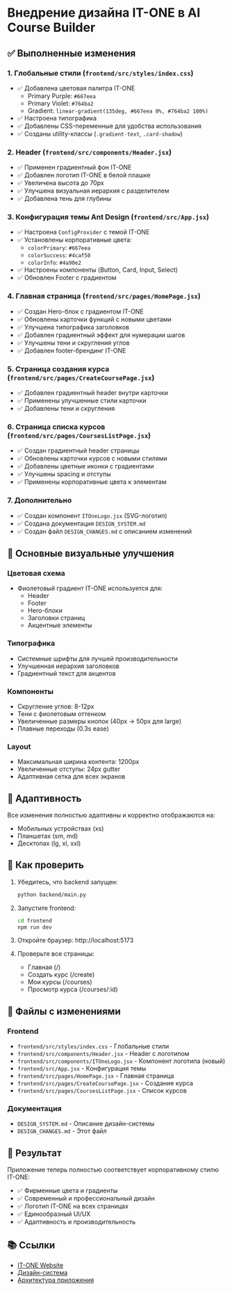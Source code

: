 # Внедрение дизайна IT-ONE в AI Course Builder

## ✅ Выполненные изменения

### 1. Глобальные стили (`frontend/src/styles/index.css`)
- ✅ Добавлена цветовая палитра IT-ONE
  - Primary Purple: `#667eea`
  - Primary Violet: `#764ba2`
  - Gradient: `linear-gradient(135deg, #667eea 0%, #764ba2 100%)`
- ✅ Настроена типографика
- ✅ Добавлены CSS-переменные для удобства использования
- ✅ Созданы utility-классы (`.gradient-text`, `.card-shadow`)

### 2. Header (`frontend/src/components/Header.jsx`)
- ✅ Применен градиентный фон IT-ONE
- ✅ Добавлен логотип IT-ONE в белой плашке
- ✅ Увеличена высота до 70px
- ✅ Улучшена визуальная иерархия с разделителем
- ✅ Добавлена тень для глубины

### 3. Конфигурация темы Ant Design (`frontend/src/App.jsx`)
- ✅ Настроена `ConfigProvider` с темой IT-ONE
- ✅ Установлены корпоративные цвета:
  - `colorPrimary`: `#667eea`
  - `colorSuccess`: `#4caf50`
  - `colorInfo`: `#4a90e2`
- ✅ Настроены компоненты (Button, Card, Input, Select)
- ✅ Обновлен Footer с градиентом

### 4. Главная страница (`frontend/src/pages/HomePage.jsx`)
- ✅ Создан Hero-блок с градиентом IT-ONE
- ✅ Обновлены карточки функций с новыми цветами
- ✅ Улучшена типографика заголовков
- ✅ Добавлен градиентный эффект для нумерации шагов
- ✅ Улучшены тени и скругления углов
- ✅ Добавлен footer-брендинг IT-ONE

### 5. Страница создания курса (`frontend/src/pages/CreateCoursePage.jsx`)
- ✅ Добавлен градиентный header внутри карточки
- ✅ Применены улучшенные стили карточки
- ✅ Добавлены тени и скругления

### 6. Страница списка курсов (`frontend/src/pages/CoursesListPage.jsx`)
- ✅ Создан градиентный header страницы
- ✅ Обновлены карточки курсов с новыми стилями
- ✅ Добавлены цветные иконки с градиентами
- ✅ Улучшены spacing и отступы
- ✅ Применены корпоративные цвета к элементам

### 7. Дополнительно
- ✅ Создан компонент `ITOneLogo.jsx` (SVG-логотип)
- ✅ Создана документация `DESIGN_SYSTEM.md`
- ✅ Создан файл `DESIGN_CHANGES.md` с описанием изменений

## 🎨 Основные визуальные улучшения

### Цветовая схема
- Фиолетовый градиент IT-ONE используется для:
  - Header
  - Footer
  - Hero-блоки
  - Заголовки страниц
  - Акцентные элементы

### Типографика
- Системные шрифты для лучшей производительности
- Улучшенная иерархия заголовков
- Градиентный текст для акцентов

### Компоненты
- Скругление углов: 8-12px
- Тени с фиолетовым оттенком
- Увеличенные размеры кнопок (40px → 50px для large)
- Плавные переходы (0.3s ease)

### Layout
- Максимальная ширина контента: 1200px
- Увеличенные отступы: 24px gutter
- Адаптивная сетка для всех экранов

## 📱 Адаптивность
Все изменения полностью адаптивны и корректно отображаются на:
- Мобильных устройствах (xs)
- Планшетах (sm, md)
- Десктопах (lg, xl, xxl)

## 🚀 Как проверить

1. Убедитесь, что backend запущен:
   ```bash
   python backend/main.py
   ```

2. Запустите frontend:
   ```bash
   cd frontend
   npm run dev
   ```

3. Откройте браузер: http://localhost:5173

4. Проверьте все страницы:
   - Главная (/)
   - Создать курс (/create)
   - Мои курсы (/courses)
   - Просмотр курса (/courses/:id)

## 📝 Файлы с изменениями

### Frontend
- `frontend/src/styles/index.css` - Глобальные стили
- `frontend/src/components/Header.jsx` - Header с логотипом
- `frontend/src/components/ITOneLogo.jsx` - Компонент логотипа (новый)
- `frontend/src/App.jsx` - Конфигурация темы
- `frontend/src/pages/HomePage.jsx` - Главная страница
- `frontend/src/pages/CreateCoursePage.jsx` - Создание курса
- `frontend/src/pages/CoursesListPage.jsx` - Список курсов

### Документация
- `DESIGN_SYSTEM.md` - Описание дизайн-системы
- `DESIGN_CHANGES.md` - Этот файл

## 🎯 Результат

Приложение теперь полностью соответствует корпоративному стилю IT-ONE:
- ✅ Фирменные цвета и градиенты
- ✅ Современный и профессиональный дизайн
- ✅ Логотип IT-ONE на всех страницах
- ✅ Единообразный UI/UX
- ✅ Адаптивность и производительность

## 📚 Ссылки

- [IT-ONE Website](https://www.it-one.ru/)
- [Дизайн-система](./DESIGN_SYSTEM.md)
- [Архитектура приложения](./ARCHITECTURE_NEW.md)

